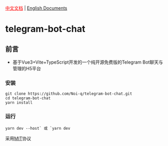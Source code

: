 <div>
    <a href="https://github.com/Noi-q/telegram-bot-chat/blob/master/README.md" style="color: red;">中文文档</a>
    |
    <a href="https://github.com/Noi-q/telegram-bot-chat/blob/master/README_EN.md">English Documents</a>
</div>


# telegram-bot-chat

## 前言

- 基于Vue3+Vite+TypeScript开发的一个纯开源免费版的Telegram Bot聊天与管理的H5平台

### 安装
```shell
git clone https://github.com/Noi-q/telegram-bot-chat.git
cd telegram-bot-chat
yarn install
```

### 运行

```shell 
yarn dev --host` 或 `yarn dev
```


采用<a href="https://github.com/Noi-q/telegram-bot-chat/blob/master/LICENSE">MIT</a>协议